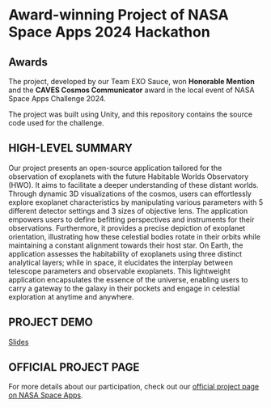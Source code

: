 # Award-winning Project of NASA Space Apps 2024 Hackathon

## Awards

The project, developed by our Team EXO Sauce, won **Honorable Mention** and the **CAVES Cosmos Communicator** award in the local event of NASA Space Apps Challenge 2024.

The project was built using Unity, and this repository contains the source code used for the challenge.

## HIGH-LEVEL SUMMARY
Our project presents an open-source application tailored for the observation of exoplanets with the future Habitable Worlds Observatory (HWO). It aims to facilitate a deeper understanding of these distant worlds. Through dynamic 3D visualizations of the cosmos, users can effortlessly explore exoplanet characteristics by manipulating various parameters with 5 different detector settings and 3 sizes of objective lens. The application empowers users to define befitting perspectives and instruments for their observations. Furthermore, it provides a precise depiction of exoplanet orientation, illustrating how these celestial bodies rotate in their orbits while maintaining a constant alignment towards their host star. On Earth, the application assesses the habitability of exoplanets using three distinct analytical layers; while in space, it elucidates the interplay between telescope parameters and observable exoplanets. This lightweight application encapsulates the essence of the universe, enabling users to carry a gateway to the galaxy in their pockets and engage in celestial exploration at anytime and anywhere.

## PROJECT DEMO
[Slides](https://docs.google.com/presentation/d/1TO1hzkLsLrc6GG_r1mzw6w5Cncwjgu6AQT6CVEorsc8/edit?usp=sharing)

## OFFICIAL PROJECT PAGE
For more details about our participation, check out our [official project page on NASA Space Apps](https://www.spaceappschallenge.org/nasa-space-apps-2024/find-a-team/exo-sauce/?tab=project).

